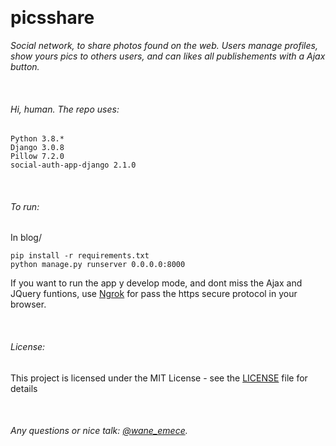 


&nbsp;
# picsshare 

*Social network, to share photos found on the web. Users manage profiles, show yours pics to others users, and can likes all publishements with a Ajax button.*

&nbsp;
###### Hi, human. The repo uses:
 
```
Python 3.8.*
Django 3.0.8
Pillow 7.2.0
social-auth-app-django 2.1.0

```

&nbsp;
###### To run:
In blog/
  
```
pip install -r requirements.txt 
python manage.py runserver 0.0.0.0:8000
```
If you want to run the app y develop mode, and dont miss the Ajax and JQuery funtions, use [Ngrok](https://ngrok.com/) for pass the https secure protocol in your browser. 


&nbsp;
###### License:
This project is licensed under the MIT License - see the [LICENSE](https://github.com/BirdOnTheBranch/picsshare/blob/master/LICENSE) file for details

&nbsp;
###### Any questions or nice talk: [@wane_emece](https://twitter.com/WaneEmece).
